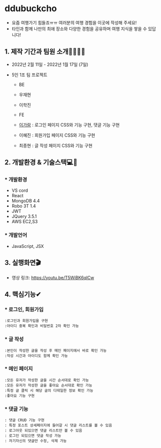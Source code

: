 # ddubuckcho

* 요즘 여행가기 힘들죠ㅠㅠ 여러분의 여행 경험을 이곳에 작성해 주세요!
* 타인과 함께 나만의 최애 장소와 다양한 경험을 공유하며 여행 지식을 쌓을 수 있답니다!

## 1. 제작 기간과 팀원 소개👨‍💻👩‍💻

* 2022년 2월 11일 - 2022년 1월 17일 (7일)
* 5인 1조 팀 프로젝트

  * BE
  * 우재현    
  * 이학진

  * FE
  * [이가람](https://github.com/devmagrfs?tab=repositories) : 로그인 페이지 CSS와 기능 구현, 댓글 기능 구현
  * 이혜진 : 회원가입 페이지 CSS와 기능 구현
  * 최종현 : 글 작성 페이지 CSS와 기능 구현
 
## 2. 개발환경 & 기술스택💻🔨 
### * 개발환경
* VS cord
* React
* MongoDB 4.4
* Robo 3T 1.4
* JWT
* JQuery 3.5.1   
* AWS EC2,S3 
### * 개발언어
* JavaScript, JSX

## 3. 실행화면🎬
* 영상 링크: https://youtu.be/T5WiBK6qlCw

## 4. 핵심기능✔
### * 로그인, 회원가입
    :로그인과 회원가입을 구현
    :아이디 중복 확인과 비밀번호 2차 확인 가능
### * 글 작성
    :본인이 작성한 글을 작성 후 메인 페이지에서 바로 확인 가능
    :작성 시간과 아이디도 함께 확인 가능
### * 메인 페이지
    :모든 유저가 작성한 글을 시간 순서대로 확인 가능
    :모든 유저가 작성한 글을 좋아요 순서대로 확인 가능
    :특정 글 클릭 시 해당 글의 디테일한 정보 확인 가능
    :좋아요 기능 구현
### * 댓글 기능
    : 댓글 CRUD 기능 구현
    : 특정 포스트 상세페이지에 들어갈 시 댓글 리스트를 볼 수 있음
    : 로그아웃 되있으면 댓글 리스트만 볼 수 있음
    : 로그인 되있으면 댓글 작성 가능
    : 자기자신의 댓글만 수정, 삭제 가능
